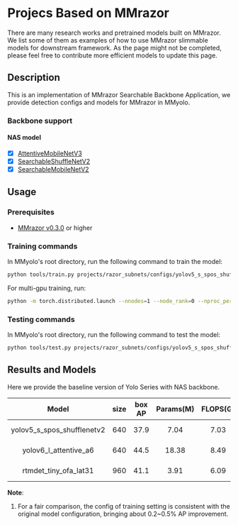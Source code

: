 # Projecs Based on MMrazor

There are many research works and pretrained models built on MMrazor. We list some of them as examples of how to use MMrazor slimmable models for downstream framework. As the page might not be completed, please feel free to contribute more efficient models to update this page.

## Description

This is an implementation of MMrazor Searchable Backbone Application, we provide detection configs and models for MMrazor in MMyolo.

### Backbone support

#### NAS model
- [x] [AttentiveMobileNetV3](https://github.com/open-mmlab/mmrazor/blob/dev-1.x/configs/_base_/nas_backbones/attentive_mobilenetv3_supernet.py)
- [x] [SearchableShuffleNetV2](https://github.com/open-mmlab/mmrazor/blob/dev-1.x/configs/_base_/nas_backbones/spos_shufflenet_supernet.py)
- [x] [SearchableMobileNetV2](https://github.com/open-mmlab/mmrazor/blob/dev-1.x/configs/_base_/nas_backbones/spos_mobilenet_supernet.py)

## Usage
### Prerequisites
- [MMrazor v0.3.0](https://github.com/open-mmlab/mmrazor/tree/v0.3.0) or higher

### Training commands
In MMyolo's root directory, run the following command to train the model:
```bash
python tools/train.py projects/razor_subnets/configs/yolov5_s_spos_shufflenetv2_syncbn_8xb16-300e_coco.py
```

For multi-gpu training, run:
```bash
python -m torch.distributed.launch --nnodes=1 --node_rank=0 --nproc_per_node=${NUM_GPUS} --master_port=29506 --master_addr="127.0.0.1" tools/train.py projects/razor_subnets/configs/yolov5_s_spos_shufflenetv2_syncbn_8xb16-300e_coco.py
```

### Testing commands
In MMyolo's root directory, run the following command to test the model:
```bash
python tools/test.py projects/razor_subnets/configs/yolov5_s_spos_shufflenetv2_syncbn_8xb16-300e_coco.py ${CHECKPOINT_PATH}
```


## Results and Models
Here we provide the baseline version of Yolo Series with NAS backbone.

|    Model    | size | box AP | Params(M) | FLOPS(G) |                      Config                        |                                                                                                                                                                 Download                                                                                                                                                                 |
| :---------: | :--: | :----: | :-------: | :------------------: | :-------------------------------------------------: | :--------------------------------------------------------------------------------------------------------------------------------------------------------------------------------------------------------------------------------------------------------------------------------------------------------------------------------------: |
| yolov5_s_spos_shufflenetv2 | 640  |  37.9  |    7.04    |   7.03   | [config](./configs/yolov5_s_spos_shufflenetv2_syncbn_8xb16-300e_coco.py) | [model](https://download.openmmlab.com/mmyolo/v0/rtmdet/rtmdet_tiny_syncbn_fast_8xb32-300e_coco/rtmdet_tiny_syncbn_fast_8xb32-300e_coco_20230102_140117-dbb1dc83.pth) \| [log](https://download.openmmlab.com/mmyolo/v0/rtmdet/rtmdet_tiny_syncbn_fast_8xb32-300e_coco/rtmdet_tiny_syncbn_fast_8xb32-300e_coco_20230102_140117.log.json) |
| yolov6_l_attentive_a6   | 640  |  44.5  |   18.38   |  8.49   | [config](./configs/yolov6_l_attentivenas_a6_d12_syncbn_fast_16xb16-300e_coco.py) |       [model](https://download.openmmlab.com/mmyolo/v0/rtmdet/rtmdet_m_syncbn_fast_8xb32-300e_coco/rtmdet_m_syncbn_fast_8xb32-300e_coco_20230102_135952-40af4fe8.pth) \| [log](https://download.openmmlab.com/mmyolo/v0/rtmdet/rtmdet_m_syncbn_fast_8xb32-300e_coco/rtmdet_m_syncbn_fast_8xb32-300e_coco_20230102_135952.log.json)       |
| rtmdet_tiny_ofa_lat31   | 960  |  41.1  |   3.91    |   6.09   | [config](./configs/rtmdet_tiny_ofa_lat31_syncbn_16xb16-300e_coco.py) |       [model](https://download.openmmlab.com/mmyolo/v0/rtmdet/rtmdet_s_syncbn_fast_8xb32-300e_coco/rtmdet_s_syncbn_fast_8xb32-300e_coco_20221230_182329-0a8c901a.pth) \| [log](https://download.openmmlab.com/mmyolo/v0/rtmdet/rtmdet_s_syncbn_fast_8xb32-300e_coco/rtmdet_s_syncbn_fast_8xb32-300e_coco_20221230_182329.log.json)       |

**Note**:

1. For a fair comparison, the config of training setting is consistent with the original model configuration, bringing about 0.2~0.5% AP improvement.

